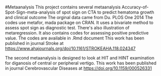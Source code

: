#Metaanalysis
This project contains several metaanalysis
Accuracy-of-Spot-Sign-meta-analysis of spot sign on CTA to predict hematoma growth and clinical outcome
The orginal data came from  Du. PLOS One 2014
The codes use metafor, mada package on CRAN. It uses a bivariate method to assess spot sign as diagnostic test. There's also illustration of metaregression. It also contains codes for assessing positive predictive value.
The codes are available in .Rmd document
This work has been published in journal Stroke at https://www.ahajournals.org/doi/10.1161/STROKEAHA.118.024347

The second metaanalysis is designed to look at HIT and HINT examination for diganosis of central or peripheral vertigo. 
This work has been published in journal Cerebrovascular Diseases at https://doi.org/10.1159/000526331
